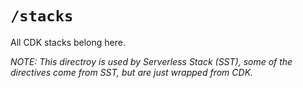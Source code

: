 # `/stacks`

All CDK stacks belong here.

*NOTE: This directroy is used by Serverless Stack (SST), some of the directives come from SST, but are just wrapped from CDK.*
